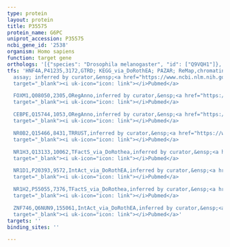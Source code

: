 ```yaml
---
type: protein
layout: protein
title: P35575
protein_name: G6PC
uniprot_accession: P35575
ncbi_gene_id: '2538'
organism: Homo sapiens
function: target gene
orthologs: '[{"species": "Drosophila melanogaster", "id": ["Q9VQH1"]}, {"species": "Mus musculus", "id": ["<a href=\"/protein/p35576\">P35576</a>"]}, {"species": "Rattus norvegicus", "id": ["P43428"]}]'
tfs: 'HNF4A,P41235,3172,GTRD; KEGG_via_DoRothEA; PAZAR; ReMap,chromatin immunoprecipitation
  assay; inferred by curator,&ensp;<a href="https://www.ncbi.nlm.nih.gov/pubmed/?term=15933209%5Buid%5D+OR+18971253%5Buid%5D+OR+27924024%5Buid%5D+OR+27899662%5Buid%5D+OR+31340985%5Buid%5D+OR+18971253%5Buid%5D+OR+29126285%5Buid%5D"
  target="_blank"><i uk-icon="icon: link"></i>Pubmed</a>

  FOXM1,Q08050,2305,ORegAnno,inferred by curator,&ensp;<a href="https://www.ncbi.nlm.nih.gov/pubmed/?term=15933209%5Buid%5D+OR+26578589%5Buid%5D"
  target="_blank"><i uk-icon="icon: link"></i>Pubmed</a>

  CEBPE,Q15744,1053,ORegAnno,inferred by curator,&ensp;<a href="https://www.ncbi.nlm.nih.gov/pubmed/?term=15933209%5Buid%5D+OR+26578589%5Buid%5D"
  target="_blank"><i uk-icon="icon: link"></i>Pubmed</a>

  NR0B2,Q15466,8431,TRRUST,inferred by curator,&ensp;<a href="https://www.ncbi.nlm.nih.gov/pubmed/?term=15358835%5Buid%5D+OR+29087512%5Buid%5D"
  target="_blank"><i uk-icon="icon: link"></i>Pubmed</a>

  NR1H3,Q13133,10062,TFactS_via_DoRothea,inferred by curator,&ensp;<a href="https://www.ncbi.nlm.nih.gov/pubmed/?term=19258656%5Buid%5D+OR+22761861%5Buid%5D+OR+31340985%5Buid%5D"
  target="_blank"><i uk-icon="icon: link"></i>Pubmed</a>

  NR1D1,P20393,9572,IntAct_via_DoRothEA,inferred by curator,&ensp;<a href="https://www.ncbi.nlm.nih.gov/pubmed/?term=24311788%5Buid%5D+OR+24234451%5Buid%5D+OR+31340985%5Buid%5D"
  target="_blank"><i uk-icon="icon: link"></i>Pubmed</a>

  NR1H2,P55055,7376,TFactS_via_DoRothea,inferred by curator,&ensp;<a href="https://www.ncbi.nlm.nih.gov/pubmed/?term=19258656%5Buid%5D+OR+22761861%5Buid%5D+OR+31340985%5Buid%5D"
  target="_blank"><i uk-icon="icon: link"></i>Pubmed</a>

  ZNF746,Q6NUN9,155061,IntAct_via_DoRothEA,inferred by curator,&ensp;<a href="https://www.ncbi.nlm.nih.gov/pubmed/?term=21376232%5Buid%5D+OR+24234451%5Buid%5D+OR+31340985%5Buid%5D"
  target="_blank"><i uk-icon="icon: link"></i>Pubmed</a>'
targets: ''
binding_sites: ''

---
```

